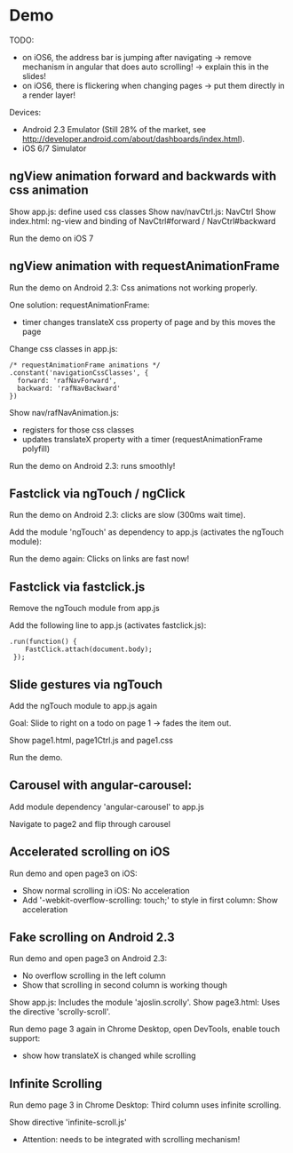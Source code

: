# Demo

TODO:
- on iOS6, the address bar is jumping after navigating
  -> remove mechanism in angular that does auto scrolling!
  -> explain this in the slides!
- on iOS6, there is flickering when changing pages
  -> put them directly in a render layer!

Devices:
- Android 2.3 Emulator (Still 28% of the market, see http://developer.android.com/about/dashboards/index.html).
- iOS 6/7 Simulator


## ngView animation forward and backwards with css animation

Show app.js: define used css classes
Show nav/navCtrl.js: NavCtrl
Show index.html: ng-view and binding of NavCtrl#forward / NavCtrl#backward

Run the demo on iOS 7


## ngView animation with requestAnimationFrame

Run the demo on Android 2.3: Css animations not working properly.

One solution: requestAnimationFrame:
- timer changes translateX css property of page and by this moves the page

Change css classes in app.js:

    /* requestAnimationFrame animations */
    .constant('navigationCssClasses', {
      forward: 'rafNavForward',
      backward: 'rafNavBackward'
    })

Show nav/rafNavAnimation.js:
- registers for those css classes
- updates translateX property with a timer (requestAnimationFrame polyfill)

Run the demo on Android 2.3: runs smoothly!


## Fastclick via ngTouch / ngClick

Run the demo on Android 2.3: clicks are slow (300ms wait time).

Add the module 'ngTouch' as dependency to app.js (activates the ngTouch module):

Run the demo again: Clicks on links are fast now!


## Fastclick via fastclick.js

Remove the ngTouch module from app.js

Add the following line to app.js (activates fastclick.js):

    .run(function() {
        FastClick.attach(document.body);
     });


## Slide gestures via ngTouch

Add the ngTouch module to app.js again

Goal: Slide to right on a todo on page 1 -> fades the item out.

Show page1.html, page1Ctrl.js and page1.css

Run the demo.


## Carousel with angular-carousel:

Add module dependency 'angular-carousel' to app.js

Navigate to page2 and flip through carousel


## Accelerated scrolling on iOS

Run demo and open page3 on iOS:
- Show normal scrolling in iOS: No acceleration
- Add '-webkit-overflow-scrolling: touch;' to style in first column: Show acceleration

## Fake scrolling on Android 2.3

Run demo and open page3 on Android 2.3:
- No overflow scrolling in the left column
- Show that scrolling in second column is working though

Show app.js: Includes the module 'ajoslin.scrolly'.
Show page3.html: Uses the directive 'scrolly-scroll'.

Run demo page 3 again in Chrome Desktop, open DevTools, enable touch support:
- show how translateX is changed while scrolling

## Infinite Scrolling

Run demo page 3 in Chrome Desktop: Third column uses infinite scrolling.

Show directive 'infinite-scroll.js'
* Attention: needs to be integrated with scrolling mechanism!